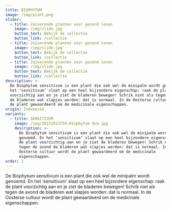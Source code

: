 ```yaml
---
title: BIOPHYTUM
image: /img/plant.png
slider:
  - title: Zuiverende planten voor gezond leven
    image: /img/slide.jpg
    button_text: Bekijk de collectie
    button_link: /collectie
  - title: Zuiverende planten voor gezond leven
    image: /img/slide.jpg
    button_text: Bekijk de collectie
    button_link: /collectie
  - title: Zuiverende planten voor gezond leven
    image: /img/slide.jpg
    button_text: Bekijk de collectie
    button_link: /collectie
description: >-
  De Biophytum sensitivum is een plant die ook wel de minipalm wordt genoemd. En
  het ‘sensitivum’ slaat op een heel bijzondere eigenschap: raak de plant
  voorzichtig aan en je ziet de bladeren bewegen! Schrik niet als tegen de avond
  de bladeren wat slapjes worden: dat is normaal. In de Oosterse cultuur wordt
  de plant gewaardeerd om de medicinale eigenschappen.
origin: Indonesië
variants:
  - title: SENSITIVUM
    image: /img/20151013759-Biophytum 9cm.jpg
    description: >-
      De Biophytum sensitivum is een plant die ook wel de minipalm wordt
      genoemd. En het ‘sensitivum’ slaat op een heel bijzondere eigenschap: raak
      de plant voorzichtig aan en je ziet de bladeren bewegen! Schrik niet als
      tegen de avond de bladeren wat slapjes worden: dat is normaal. In de
      Oosterse cultuur wordt de plant gewaardeerd om de medicinale
      eigenschappen.
order: 1
---
```



De Biophytum sensitivum is een plant die ook wel de minipalm wordt genoemd. En het ‘sensitivum’ slaat op een heel bijzondere eigenschap: raak de plant voorzichtig aan en je ziet de bladeren bewegen! Schrik niet als tegen de avond de bladeren wat slapjes worden: dat is normaal. In de Oosterse cultuur wordt de plant gewaardeerd om de medicinale eigenschappen.